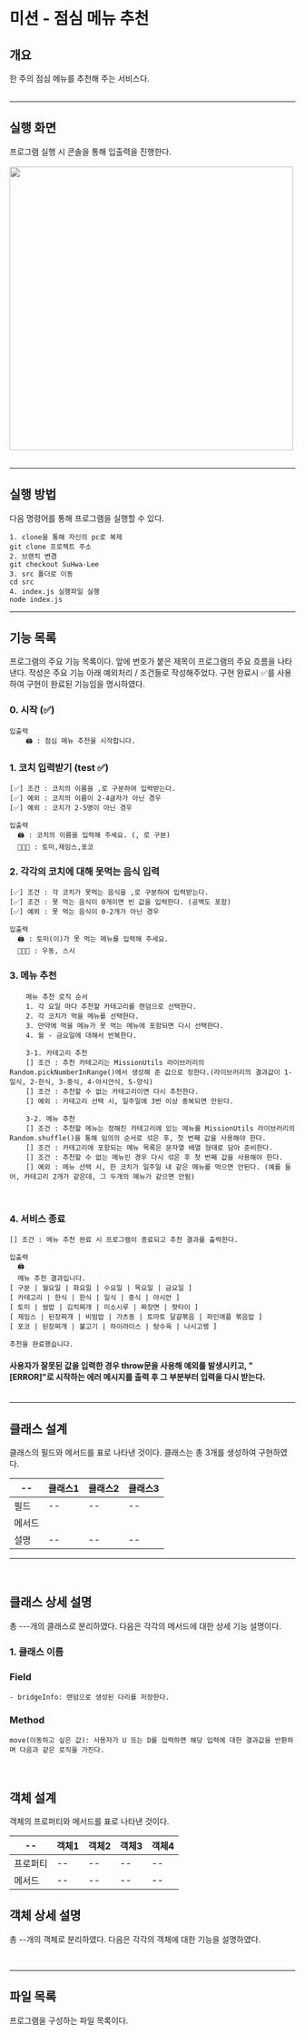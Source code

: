 # 미션 - 점심 메뉴 추천

## 개요
한 주의 점심 메뉴를 추천해 주는 서비스다.
<br/><br/>

---

## 실행 화면
프로그램 실행 시 콘솔을 통해 입출력을 진행한다. <br/><br/>
<img src='./play.gif' style='width: 500px'/><br/><br/>

---

## 실행 방법
다음 명령어를 통해 프로그램을 실행할 수 있다.

    1. clone을 통해 자신의 pc로 복제
    git clone 프로젝트 주소
    2. 브랜치 변경
    git checkout SuHwa-Lee
    3. src 폴더로 이동
    cd src
    4. index.js 실행파일 실행
    node index.js

---

## 기능 목록
프로그램의 주요 기능 목록이다. 앞에 번호가 붙은 제목이 프로그램의 주요 흐름을 나타낸다. 작성은 주요 기능 아래 예외처리 / 조건들로 작성해주었다. 구현 완료시 ✅를 사용하여 구현이 완료된 기능임을 명시하였다. 
<br/>

### 0. 시작 (✅)
	입출력
		🖨️ : 점심 메뉴 추천을 시작합니다.

### 1. 코치 입력받기 (test ✅)
    [✅] 조건 : 코치의 이름을 ,로 구분하여 입력받는다.
    [✅] 예외 : 코치의 이름이 2-4글자가 아닌 경우
    [✅] 예외 : 코치가 2-5명이 아닌 경우

	입출력
      🖨️ : 코치의 이름을 입력해 주세요. (, 로 구분)
      🧑🏻‍💻 : 토미,제임스,포코

### 2. 각각의 코치에 대해 못먹는 음식 입력
    [✅] 조건 : 각 코치가 못먹는 음식을 ,로 구분하여 입력받는다.
    [✅] 조건 : 못 먹는 음식이 0개이면 빈 값을 입력한다. (공백도 포함)
    [✅] 예외 : 못 먹는 음식이 0-2개가 아닌 경우

	입출력
      🖨️ : 토미(이)가 못 먹는 메뉴를 입력해 주세요.
      🧑🏻‍💻 : 우동, 스시

### 3. 메뉴 추천

        메뉴 추천 로직 순서
        1. 각 요일 마다 추천할 카테고리를 랜덤으로 선택한다.
        2. 각 코치가 먹을 메뉴를 선택한다.
        3. 만약에 먹을 메뉴가 못 먹는 메뉴에 포함되면 다시 선택한다.
        4. 월 - 금요일에 대해서 반복한다.

        3-1. 카테고리 추천
        [] 조건 : 추천 카테고리는 MissionUtils 라이브러리의 Random.pickNumberInRange()에서 생성해 준 값으로 정한다.(라이브러리의 결과값이 1-일식, 2-한식, 3-중식, 4-아시안식, 5-양식)
        [] 조건 : 추천할 수 없는 카테고리이면 다시 추천한다.
        [] 예외 : 카테고리 선택 시, 일주일에 3번 이상 중복되면 안된다.

        3-2. 메뉴 추천
        [] 조건 : 추천할 메뉴는 정해진 카테고리에 있는 메뉴를 MissionUtils 라이브러리의 Random.shuffle()을 통해 임의의 순서로 섞은 후, 첫 번째 값을 사용해야 한다.
        [] 조건 : 카테고리에 포함되는 메뉴 목록은 문자열 배열 형태로 담아 준비한다.
        [] 조건 : 추천할 수 없는 메뉴인 경우 다시 섞은 후 첫 번째 값을 사용해야 한다.
        [] 예외 : 메뉴 선택 시, 한 코치가 일주일 내 같은 메뉴를 먹으면 안된다. (예를 들어, 카테고리 2개가 같은데, 그 두개의 메뉴가 같으면 안됨)
        
<br/>

### 4. 서비스 종료
    [] 조건 : 메뉴 추천 완료 시 프로그램이 종료되고 추천 결과를 출력한다.

	입출력
      🖨️ 
      메뉴 추천 결과입니다.
    [ 구분 | 월요일 | 화요일 | 수요일 | 목요일 | 금요일 ]
    [ 카테고리 | 한식 | 한식 | 일식 | 중식 | 아시안 ]
    [ 토미 | 쌈밥 | 김치찌개 | 미소시루 | 짜장면 | 팟타이 ]
    [ 제임스 | 된장찌개 | 비빔밥 | 가츠동 | 토마토 달걀볶음 | 파인애플 볶음밥 ]
    [ 포코 | 된장찌개 | 불고기 | 하이라이스 | 탕수육 | 나시고렝 ]

    추천을 완료했습니다.

####  사용자가 잘못된 값을 입력한 경우 throw문을 사용해 예외를 발생시키고, "[ERROR]"로 시작하는 에러 메시지를 출력 후 그 부분부터 입력을 다시 받는다. <br/><br/>

---

## 클래스 설계
클래스의 필드와 메서드를 표로 나타낸 것이다. 클래스는 총 3개를 생성하여 구현하였다. 

|--|클래스1|클래스2|클래스3|
|--|--|--|--|
|필드|--|--|--|
|메서드||
|설명|--|--|--|--|

---
<br/>

## 클래스 상세 설명

총 ---개의 클래스로 분리하였다. 다음은 각각의 메서드에 대한 상세 기능 설명이다.

### 1. 클래스 이름

  ### Field
    - bridgeInfo: 랜덤으로 생성된 다리를 저장한다.
    
  ### Method
    move(이동하고 싶은 값): 사용자가 U 또는 D를 입력하면 해당 입력에 대한 결과값을 반환하며 다음과 같은 로직을 가진다. 

<br/>

## 객체 설계
객체의 프로퍼티와 메서드를 표로 나타낸 것이다.

|--|객체1|객체2|객체3|객체4|
|--|--|--|--|--|
|프로퍼티|--|--|--|--|
|메서드|--|--|--|--|

## 객체 상세 설명

총 --개의 객체로 분리하였다. 다음은 각각의 객체에 대한 기능을 설명하였다.
   

<br/>

---
## 파일 목록
프로그램을 구성하는 파일 목록이다. 

